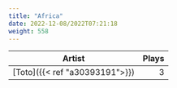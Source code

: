 ```yaml
---
title: "Africa"
date: 2022-12-08/2022T07:21:18
weight: 558
---
```




 Artist | Plays 
----- | -----:
[Toto]({{< ref "a30393191">}}) | 3
